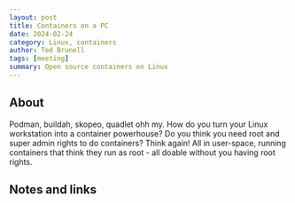 ```yaml
---
layout: post
title: Containers on a PC
date: 2024-02-24
category: Linux, containers 
author: Ted Brunell
tags: [meeting]
summary: Open source containers on Linux
---
```


## About

Podman, buildah, skopeo, quadlet ohh my. How do you turn your Linux workstation into a container powerhouse? Do you think you need root and super admin rights to do containers? Think again! All in user-space, running containers that think they run as root - all doable without you having root rights.

## Notes and links